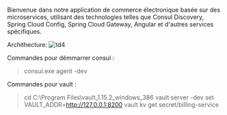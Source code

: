 Bienvenue dans notre application de commerce électronique basée sur des microservices, utilisant des technologies telles que Consul Discovery, Spring Cloud Config, Spring Cloud Gateway, Angular et d'autres services spécifiques.

Archithecture:
![td4](https://github.com/othman-ab/J2E-CONTROL/assets/68157094/b6538941-7a04-45b1-8cf7-eb008520630c)

Commandes pour démmarrer consul :
>consul.exe agent -dev

Commandes pour vault :
>cd C:\Program Files\vault_1.15.2_windows_386
>vault server -dev
>set VAULT_ADDR=http://127.0.0.1:8200
>vault kv get secret/billing-service

